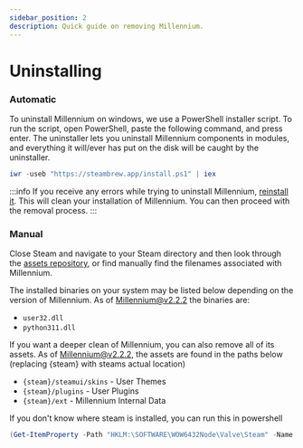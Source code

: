 ```yaml
---
sidebar_position: 2
description: Quick guide on removing Millennium.
---
```


# Uninstalling

### Automatic

To uninstall Millennium on windows, we use a PowerShell installer script. To run the script, open PowerShell, paste the following command, and press enter.
The uninstaller lets you uninstall Millennium components in modules, and everything it will/ever has put on the disk will be caught by the uninstaller. 

```powershell
iwr -useb "https://steambrew.app/install.ps1" | iex
```

:::info
If you receive any errors while trying to uninstall Millennium, [reinstall it](/users/installing). This will clean your installation of Millennium. 
You can then proceed with the removal process. 
:::

### Manual

Close Steam and navigate to your Steam directory and then look through the [assets repository](https://github.com/ShadowMonster99/millennium-steam-binaries), or find manually find the filenames associated with Millennium.

The installed binaries on your system may be listed below depending on the version of Millennium. 
As of Millennium@v2.2.2 the binaries are:

* `user32.dll`
* `python311.dll`

If you want a deeper clean of Millennium, you can also remove all of its assets. As of Millennium@v2.2.2, the assets are found in the paths below (replacing \{steam\} with steams actual location)

* `{steam}/steamui/skins` - User Themes
* `{steam}/plugins` - User Plugins
* `{steam}/ext` - Millennium Internal Data

If you don't know where steam is installed, you can run this in powershell

```powershell
(Get-ItemProperty -Path "HKLM:\SOFTWARE\WOW6432Node\Valve\Steam" -Name "InstallPath").InstallPath
```
